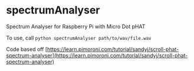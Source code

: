 # spectrumAnalyser
Spectrum Analyser for Raspberry Pi with Micro Dot pHAT

To use, call `python spectrumAnalyser path/to/wav/file.wav`

Code based off [https://learn.pimoroni.com/tutorial/sandyj/scroll-phat-spectrum-analyser](https://learn.pimoroni.com/tutorial/sandyj/scroll-phat-spectrum-analyser)